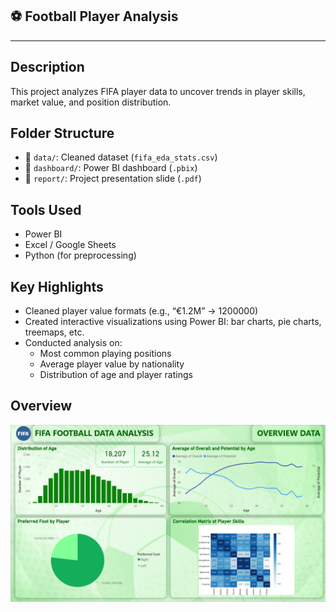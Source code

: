 ## ⚽ Football Player Analysis
---
## Description
This project analyzes FIFA player data to uncover trends in player skills, market value, and position distribution.

## Folder Structure
- 📁 `data/`: Cleaned dataset (`fifa_eda_stats.csv`)
- 📁 `dashboard/`: Power BI dashboard (`.pbix`)
- 📁 `report/`: Project presentation slide (`.pdf`)

## Tools Used
- Power BI
- Excel / Google Sheets
- Python (for preprocessing)

## Key Highlights
- Cleaned player value formats (e.g., “€1.2M” → 1200000)
- Created interactive visualizations using Power BI: bar charts, pie charts, treemaps, etc.
- Conducted analysis on:
  - Most common playing positions
  - Average player value by nationality
  - Distribution of age and player ratings

## Overview
<p align="center">
  <img src="images/dashboard.png" width="600" alt="Football Dashboard Preview"/>
</p>
